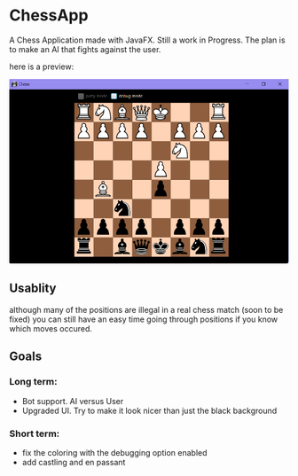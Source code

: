 # ChessApp
A Chess Application made with JavaFX. Still a work in Progress. The plan is to make an AI that fights against the user.

here is a preview:

![picture of chess opening](git_assets/chess_ss_1.png)


## Usablity

although many of the positions are illegal in a real chess match (soon to be fixed) you can still have an easy time going through positions if you know which moves occured.

## Goals

### Long term:
  - Bot support. AI versus User
  - Upgraded UI. Try to make it look nicer than just the black background

### Short term:
  - fix the coloring with the debugging option enabled
  - add castling and en passant
